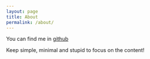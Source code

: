 ```yaml
---
layout: page
title: About
permalink: /about/
---
```


You can find me in [github](https://github.com/selfpoised)

Keep simple, minimal and stupid to focus on the content!
